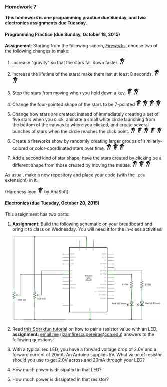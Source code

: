 ### Homework 7

**This homework is one programming practice due Sunday, and two electronics assignments due Tuesday.**

#### Programming Practice (due Sunday, October 18, 2015)

**Assignemnt**: Starting from the following sketch, [*Fireworks*](fireworks.pde), choose two of the following changes to make:

1. Increase "gravity" so that the stars fall down faster. ![hard](../img/hard.png)

2. Increase the lifetime of the stars: make them last at least 8 seconds. ![hard](../img/hard.png) ![hard](../img/hard.png)

3. Stop the stars from moving when you hold down a key. ![hard](../img/hard.png) ![hard](../img/hard.png)

4. Change the four-pointed shape of the stars to be 7-pointed ![hard](../img/hard.png) ![hard](../img/hard.png) ![hard](../img/hard.png) ![hard](../img/hard.png)

5. Change how stars are created: instead of immediately creating a set of five stars when you click, animate a small white circle launching from the bottom of the canvas to where you clicked, and create several bunches of stars when the circle reaches the click point. ![hard](../img/hard.png) ![hard](../img/hard.png) ![hard](../img/hard.png) ![hard](../img/hard.png) ![hard](../img/hard.png)

6. Create a fireworks show by randomly creating larger groups of similarly-colored or color-coordinated stars over time. ![hard](../img/hard.png) ![hard](../img/hard.png) ![hard](../img/hard.png)

7. Add a second kind of star shape; have the stars created by clicking be a different shape from those created by moving the mouse. ![hard](../img/hard.png) ![hard](../img/hard.png) ![hard](../img/hard.png)

As usual, make a new repository and place your code (with the `.pde` extension!) in it.

(Hardness Icon ![hard](../img/hard.png) by AhaSoft)

#### Electronics (due Tuesday, October 20, 2015)

This assignment has two parts:

1. **Assignment**: Build the following schematic on your breadboard and bring it to class on Wednesday. You will need it for the in-class activities!
   
   ![schematic](img/two-pots-two-leds.png)

2. Read [this Sparkfun tutorial](https://www.sparkfun.com/tutorials/219) on how to pair a resistor value with an LED; **assignment:** [email me](mailto:jzamfirescupereira@cca.edu) ([jzamfirescupereira@cca.edu](mailto:jzamfirescupereira@cca.edu)) answers to the following questions:
  1. With a typical red LED, you have a forward voltage drop of 2.0V and a forward current of 20mA. An Arduino supplies 5V. What value of resistor should you use to get 2.0V across and 20mA through your LED?
  2. How much power is dissipated in that LED?
  3. How much power is dissipated in that resistor?
